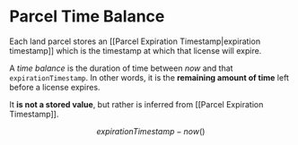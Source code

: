 # Parcel Time Balance

Each land parcel stores an [[Parcel Expiration Timestamp|expiration timestamp]] which is the timestamp at which that license will expire.

A _time balance_ is the duration of time between _now_ and that `expirationTimestamp`. In other words, it is the **remaining amount of time** left before a license expires.

It **is not a stored value**, but rather is inferred from [[Parcel Expiration Timestamp]].  

$$
expirationTimestamp - now()
$$